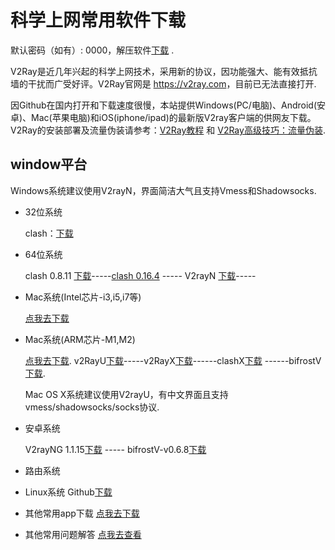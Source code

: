 # 科学上网常用软件下载

默认密码（如有）: 0000，解压软件[下载](https://wwo.lanzoul.com/ik8KH1ryv98b) .

V2Ray是近几年兴起的科学上网技术，采用新的协议，因功能强大、能有效抵抗墙的干扰而广受好评。V2Ray官网是 <https://v2ray.com>，目前已无法直接打开.

因Github在国内打开和下载速度很慢，本站提供Windows(PC/电脑)、Android(安卓)、Mac(苹果电脑)和iOS(iphone/ipad)的最新版V2ray客户端的供网友下载。V2Ray的安装部署及流量伪装请参考：[V2Ray教程](/2363) 和 [V2Ray高级技巧：流量伪装](/2369).

## window平台

Windows系统建议使用V2rayN，界面简洁大气且支持Vmess和Shadowsocks.

- 32位系统
  
  clash：<a target="_blank" href="https://gouziyun.lanzoul.com/ioED508y03ub">下载</a>

- 64位系统
  
  clash 0.8.11 <a target="_blank" href="https://wwo.lanzoul.com/iUhZq1rykuve">下载</a>-----[clash 0.16.4](https://wwo.lanzoul.com/iGWOaveapmh) -----
  V2rayN <a target="_blank" href="https://wwo.lanzoul.com/inBHB1ryumoj">下载</a>-----

- Mac系统(Intel芯片-i3,i5,i7等)
  
  <a target="_blank" href="https://wwu.lanzoul.com/i1vYtveapqb">点我去下载</a>

- Mac系统(ARM芯片-M1,M2)
  
  <a target="_blank" href="https://wwu.lanzoul.com/iuPS50ebtach">点我去下载</a>.
  v2RayU[下载](https://wwo.lanzoul.com/iJzA21ryl5pe)-----v2RayX[下载](https://wwo.lanzoul.com/i72Hl1ryl5hg)------clashX[下载](https://wwo.lanzoul.com/iihOr1ryl5aj)
  ------bifrostV[下载](https://wwo.lanzoul.com/izvuX1ryl2gh).

  Mac OS X系统建议使用V2rayU，有中文界面且支持vmess/shadowsocks/socks协议.
  
- 安卓系统

  V2rayNG 1.1.15[下载](https://wwo.lanzoul.com/iSg3E1ryl2hi) ----- bifrostV-v0.6.8[下载](https://wwo.lanzoul.com/izvuX1ryl2gh)
  
- 路由系统
- Linux系统
  Github[下载](https://github.com/Fndroid/clash_for_windows_pkg/releases)

- 其他常用app下载
  [点我去下载](/app)
  
- 其他常用问题解答
  [点我去查看](/qa)



<div>
<script src="https://yzf.qq.com/xv/web/static/chat_sdk/yzf_chat.min.js"></script>
  <script>
    //参数说明
    //sign：公司渠道唯一标识，复制即可，无需改动
    //uid：用户唯一标识，如果没有则不填写，默认为空
    //data：用于传递用户信息，最多支持5个，参数名分别为c1,c2,c3,c4,c5；默认为空
    //selector：css选择器(document.querySelector, 如#btnid .chat-btn等)，用于替换默认的常驻客服入口
    //callback(type, data): 回调函数,type表示事件类型， data表示事件相关数据
    //type支持的类型：newmsg有新消息，error云智服页面发生错误， close聊天窗口关闭
    window.yzf && window.yzf.init({
      sign: '37ef9b978673509276159aee1ee5b16016bb00a7169f470d4b84ed0524aeba7594bb1bdd03a8cb0adb62396a58b0ed2ed2f5b8ed',
      uid: '',
      data: {
        c1: '',
        c2: '',
        c3: '',
        c4: '',
        c5: ''
      },
      selector: '',
      callback: function(type, data){}
    })
    //window.yzf.close() 关闭1已打开的回话窗口
</script>
</div>

